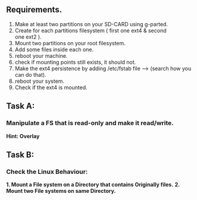 ## Requirements.

1. Make at least two partitions on your SD-CARD using g-parted.
2. Create for each partitions filesystem ( first one ext4 & second one ext2 ).
3. Mount two partitions on your root filesystem.
4. Add some files inside each one.
5. reboot your machine.
6. check if mounting points still exists, it should not.
7. Make the ext4 persistence by adding /etc/fstab file —-> (search how you can do that).
8. reboot your system.
9. Check if the ext4 is mounted.


## Task A:
### Manipulate a FS that is read-only and make it read/write.
**Hint: Overlay**

## Task B:
### Check the Linux Behaviour:
**1. Mount a File system on a Directory that contains Originally files.**
**2. Mount two File systems on same Directory.**
 